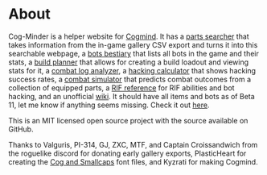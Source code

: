 # About

Cog-Minder is a helper website for [Cogmind](https://www.gridsagegames.com/cogmind/). It has a [parts searcher](https://noemica.github.io/cog-minder/parts.html) that takes information from the in-game gallery CSV export and turns it into this searchable webpage, a [bots bestiary](https://noemica.github.io/cog-minder/bots.html) that lists all bots in the game and their stats, a [build planner](https://noemica.github.io/cog-minder/bots.html) that allows for creating a build loadout and viewing stats for it, a [combat log analyzer](https://noemica.github.io/cog-minder/combat.html), a [hacking calculator](https://noemica.github.io/cog-minder/hacks.html) that shows hacking success rates, a [combat simulator](https://noemica.github.io/cog-minder/simulator.html) that predicts combat outcomes from a collection of equipped parts, a [RIF reference](https://noemica.github.io/cog-minder/rif.html) for RIF abilities and bot hacking, and an unofficial [wiki](https://noemica.github.io/cog-minder/wiki.html). It should have all items and bots as of Beta 11, let me know if anything seems missing. Check it out [here](https://noemica.github.io/cog-minder/).

This is an MIT licensed open source project with the source available on GitHub.

Thanks to Valguris, PI-314, GJ, ZXC, MTF, and Captain Croissandwich from the roguelike discord for donating early gallery exports, PlasticHeart for creating the [Cog and Smallcaps](https://github.com/plhx/cogfont) font files, and Kyzrati for making Cogmind.
